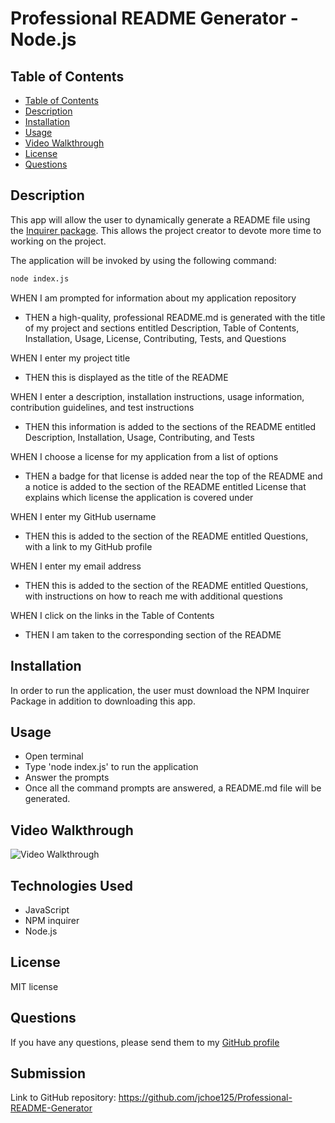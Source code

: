 # Professional README Generator - Node.js


## Table of Contents
  - [Table of Contents](#table-of-contents)
  - [Description](#description)
  - [Installation](#installation)
  - [Usage](#usage)
  - [Video Walkthrough](#video-walkthrough)
  - [License](#license)
  - [Questions](#questions)


## Description

This app will allow the user to dynamically generate a README file using the [Inquirer package](https://www.npmjs.com/package/inquirer). This allows the project creator to devote more time to working on the project.

The application will be invoked by using the following command:

```bash
node index.js
```

WHEN I am prompted for information about my application repository
* THEN a high-quality, professional README.md is generated with the title of my project and sections entitled Description, Table of Contents, Installation, Usage, License, Contributing, Tests, and Questions

WHEN I enter my project title
* THEN this is displayed as the title of the README

WHEN I enter a description, installation instructions, usage information, contribution guidelines, and test instructions
* THEN this information is added to the sections of the README entitled Description, Installation, Usage, Contributing, and Tests

WHEN I choose a license for my application from a list of options
* THEN a badge for that license is added near the top of the README and a notice is added to the section of the README entitled License that explains which license the application is covered under

WHEN I enter my GitHub username
* THEN this is added to the section of the README entitled Questions, with a link to my GitHub profile

WHEN I enter my email address
* THEN this is added to the section of the README entitled Questions, with instructions on how to reach me with additional questions

WHEN I click on the links in the Table of Contents
* THEN I am taken to the corresponding section of the README


## Installation

In order to run the application, the user must download the NPM Inquirer Package in addition to downloading this app. 

## Usage

* Open terminal
* Type 'node index.js' to run the application
* Answer the prompts
* Once all the command prompts are answered, a README.md file will be generated.

## Video Walkthrough
![Video Walkthrough](./Appdemo/Appdemo.gif)

## Technologies Used
* JavaScript
* NPM inquirer
* Node.js

## License
MIT license

## Questions
If you have any questions, please send them to my [GitHub profile](https://github.com/jchoe125)

## Submission
Link to GitHub repository: https://github.com/jchoe125/Professional-README-Generator